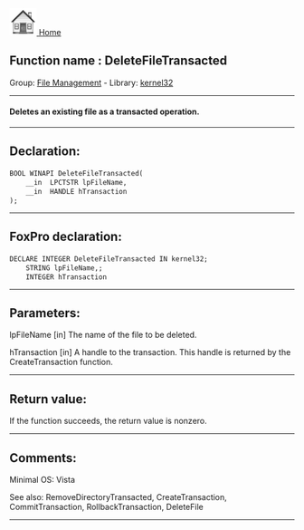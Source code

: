 [<img src="../../images/home.png"> Home ](https://github.com/VFPX/Win32API)  

## Function name : DeleteFileTransacted
Group: [File Management](../../functions_group.md#File_Management)  -  Library: [kernel32](../../libraries.md#kernel32)  
***  


#### Deletes an existing file as a transacted operation.
***  


## Declaration:
```foxpro  
BOOL WINAPI DeleteFileTransacted(
	__in  LPCTSTR lpFileName,
	__in  HANDLE hTransaction
);  
```  
***  


## FoxPro declaration:
```foxpro  
DECLARE INTEGER DeleteFileTransacted IN kernel32;
	STRING lpFileName,;
	INTEGER hTransaction  
```  
***  


## Parameters:
lpFileName [in]
The name of the file to be deleted.

hTransaction [in]
A handle to the transaction. This handle is returned by the CreateTransaction function.  
***  


## Return value:
If the function succeeds, the return value is nonzero.  
***  


## Comments:
Minimal OS: Vista  
  
See also: RemoveDirectoryTransacted, CreateTransaction, CommitTransaction, RollbackTransaction, DeleteFile   
  
***  

